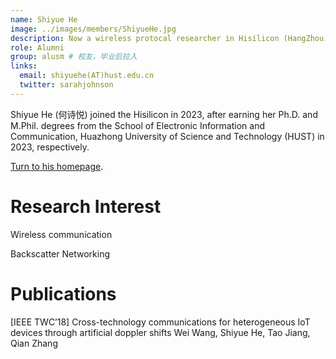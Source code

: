 ```yaml
---
name: Shiyue He
image: ../images/members/ShiyueHe.jpg
description: Now a wireless protocal researcher in Hisilicon (HangZhou)
role: Alumni
group: alusm # 校友，毕业后拉入
links:
  email: shiyuehe(AT)hust.edu.cn
  twitter: sarahjohnson
---
```


Shiyue He (何诗悦) joined the Hisilicon in 2023, after earning her Ph.D. and M.Phil. degrees from the School of Electronic Information and Communication, Huazhong University of Science and Technology (HUST) in 2023, respectively.

[Turn to his homepage](https://xxdhome.github.io/).

Research Interest
===
Wireless communication

Backscatter Networking

Publications
===

[IEEE TWC’18] Cross-technology communications for heterogeneous IoT devices through artificial doppler shifts
Wei Wang, Shiyue He, Tao Jiang, Qian Zhang
